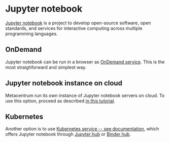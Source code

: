 # Jupyter notebook

[Jupyter notebook](https://jupyter.org/) is a project to develop open-source software, open standards, and services for interactive computing across multiple programming languages.

## OnDemand

Jupyter notebook can be run in a browser as [OnDemand service](https://ondemand.metacentrum.cz). This is the most straighforward and simplest way.

## Jupyter notebook instance on cloud

Metacentrum run its own instance of Jupyter notebook servers on cloud. To use this option, proceed as described [in this tutorial](../../related/jupyter).

## Kubernetes

Another option is to use [Kubernetes service -- see documentation](https://docs.cerit.io/en/web-apps/jupyterhub), which offers Jupyter notebook through [Jupyter hub](https://hub.cloud.e-infra.cz/hub/) or [Binder hub](https://bhub.cloud.e-infra.cz/hub/l).


